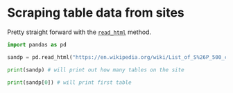 # Scraping table data from sites

Pretty straight forward with the [`read_html`](https://pandas.pydata.org/docs/reference/api/pandas.read_html.html?highlight=read_html) method.

```python
import pandas as pd

sandp = pd.read_html("https://en.wikipedia.org/wiki/List_of_S%26P_500_companies")

print(sandp) # will print out how many tables on the site

print(sandp[0]) # will print first table
```